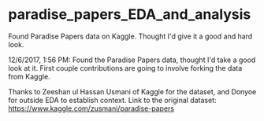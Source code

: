 # paradise_papers_EDA_and_analysis
Found Paradise Papers data on Kaggle. Thought I'd give it a good and hard look.


12/6/2017, 1:56 PM: Found the Paradise Papers data, thought I'd take a good look at it. First couple contributions are going to involve forking the data from Kaggle.

Thanks to Zeeshan ul Hassan Usmani of Kaggle for the dataset, and Donyoe for outside EDA to establish context.
Link to the original dataset: https://www.kaggle.com/zusmani/paradise-papers
